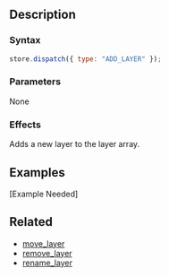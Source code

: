 ## Description

### Syntax

```javascript
store.dispatch({ type: "ADD_LAYER" });
```

### Parameters

None

### Effects

Adds a new layer to the layer array.

## Examples

[Example Needed]

## Related

- [move_layer](./move_layer.md)
- [remove_layer](./remove_layer.md)
- [rename_layer](./rename_layer.md)
